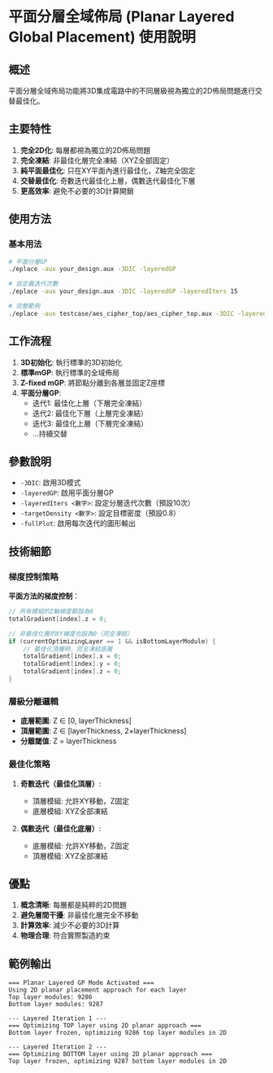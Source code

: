 # 平面分層全域佈局 (Planar Layered Global Placement) 使用說明

## 概述

平面分層全域佈局功能將3D集成電路中的不同層級視為獨立的2D佈局問題進行交替最佳化。

## 主要特性

1. **完全2D化**: 每層都視為獨立的2D佈局問題
2. **完全凍結**: 非最佳化層完全凍結（XYZ全部固定）
3. **純平面最佳化**: 只在XY平面內進行最佳化，Z軸完全固定
4. **交替最佳化**: 奇數迭代最佳化上層，偶數迭代最佳化下層
5. **更高效率**: 避免不必要的3D計算開銷

## 使用方法

### 基本用法

```bash
# 平面分層GP
./eplace -aux your_design.aux -3DIC -layeredGP

# 自定義迭代次數
./eplace -aux your_design.aux -3DIC -layeredGP -layeredIters 15

# 完整範例
./eplace -aux testcase/aes_cipher_top/aes_cipher_top.aux -3DIC -layeredGP -layeredIters 10 -targetDensity 0.8
```

## 工作流程

1. **3D初始化**: 執行標準的3D初始化
2. **標準mGP**: 執行標準的全域佈局
3. **Z-fixed mGP**: 將節點分離到各層並固定Z座標
4. **平面分層GP**: 
   - 迭代1: 最佳化上層（下層完全凍結）
   - 迭代2: 最佳化下層（上層完全凍結）
   - 迭代3: 最佳化上層（下層完全凍結）
   - ...持續交替

## 參數說明

- `-3DIC`: 啟用3D模式
- `-layeredGP`: 啟用平面分層GP
- `-layeredIters <數字>`: 設定分層迭代次數（預設10次）
- `-targetDensity <數字>`: 設定目標密度（預設0.8）
- `-fullPlot`: 啟用每次迭代的圖形輸出

## 技術細節

### 梯度控制策略

**平面方法的梯度控制**：
```cpp
// 所有模組的Z軸梯度都設為0
totalGradient[index].z = 0;

// 非最佳化層的XY梯度也設為0（完全凍結）
if (currentOptimizingLayer == 1 && isBottomLayerModule) {
    // 最佳化頂層時，完全凍結底層
    totalGradient[index].x = 0;
    totalGradient[index].y = 0;
    totalGradient[index].z = 0;
}
```

### 層級分離邏輯

- **底層範圍**: Z ∈ [0, layerThickness]
- **頂層範圍**: Z ∈ [layerThickness, 2×layerThickness]
- **分離閾值**: Z = layerThickness

### 最佳化策略

1. **奇數迭代（最佳化頂層）**:
   - 頂層模組: 允許XY移動，Z固定
   - 底層模組: XYZ全部凍結

2. **偶數迭代（最佳化底層）**:
   - 底層模組: 允許XY移動，Z固定  
   - 頂層模組: XYZ全部凍結

## 優點

1. **概念清晰**: 每層都是純粹的2D問題
2. **避免層間干擾**: 非最佳化層完全不移動
3. **計算效率**: 減少不必要的3D計算
4. **物理合理**: 符合實際製造約束

## 範例輸出

```
=== Planar Layered GP Mode Activated ===
Using 2D planar placement approach for each layer
Top layer modules: 9286
Bottom layer modules: 9287

--- Layered Iteration 1 ---
=== Optimizing TOP layer using 2D planar approach ===
Bottom layer frozen, optimizing 9286 top layer modules in 2D

--- Layered Iteration 2 ---  
=== Optimizing BOTTOM layer using 2D planar approach ===
Top layer frozen, optimizing 9287 bottom layer modules in 2D
``` 
